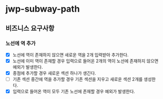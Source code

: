 # jwp-subway-path

## 비즈니스 요구사항

### 노선에 역 추가

- [x] 노선에 역이 존재하지 않으면 새로운 역을 2개 입력받아 추가한다.
- [x] 노선에 이미 역이 존재할 경우 입력으로 들어온 2개의 역이 노선에 존재하지 않으면 예외가 발생한다.
- [x] 종점에 추가할 경우 새로운 섹션 하나가 생긴다.
- [ ] 기존 섹션 중간에 역을 추가할 경우 기존 섹션을 지우고 새로운 섹션 2개를 생성한다.
- [x] 입력으로 들어온 역이 모두 기존 노선에 존재할 경우 예외가 발생한다.
